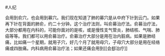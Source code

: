 #人纪 

会用到俞穴，也会用到募穴。我们现在知道了肺的募穴是从中府下针到云门。如果再下针在背面的肺俞，约二十分钟。这个治疗法则，叫俞募治疗法。俞募治疗法，大部分都用在内科的，可能你面对的是咳，或是慢性支气管炎，肺结核、气喘、肺癌等等。我们都可以用俞募治疗。俞募治疗大部分是用在治内脏病。如果是肺经痛，比如痛一个星期，就用子穴，好几个月了就用母穴，子母穴大部分是用在经络痛或四肢痛。内科病用俞募治疗法；如果还痛会用到[[会郄治疗]]




